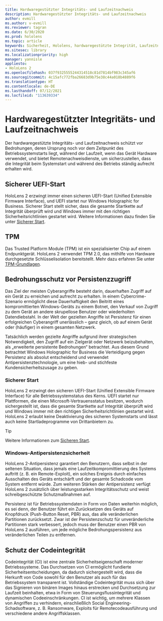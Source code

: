 ```yaml
---
title: Hardwaregestützter Integritäts- und Laufzeitnachweis
description: Hardwaregestützter Integritäts- und Laufzeitnachweis
author: evmill
ms.author: v-evmill
ms.reviewer: tagran
ms.date: 6/30/2020
ms.prod: hololens
ms.topic: article
keywords: Sicherheit, Hololens, hardwaregestützte Integrität, Laufzeitnachweis, UEFI, sicherer UEFI-Start, sicherer Start, TPM, Bedrohungsschutz, Windows-Antipersistenzsicherheit, Codeintegrität, Codeschutz,
ms.sitesec: library
ms.localizationpriority: high
manager: yannisle
appliesto:
- HoloLens 2
ms.openlocfilehash: 037f9325555244314518c81d7814bf983c345af6
ms.sourcegitcommit: 4c15afc772fba26683d9b75e38c44a018b4889f6
ms.translationtype: HT
ms.contentlocale: de-DE
ms.lasthandoff: 07/12/2021
ms.locfileid: "113639334"
---
```

# <a name="hardware-backed-integrity-and-runtime-attestation"></a>Hardwaregestützter Integritäts- und Laufzeitnachweis

Der hardwaregestützte Integritäts- und Laufzeitnachweis schützt vor Bedrohungen, deren Ursprung noch vor dem Zeitpunkt des Betriebssystemstarts liegt, während der Laufzeit, wenn das Gerät Hardware verwendet, und bietet Remotenachweisdienste, um sicherzustellen, dass die Integrität beim Systemstart und während des Betriebs ständig aufrecht erhalten wird.

## <a name="uefi-secure-boot"></a>Sicherer UEFI-Start

HoloLens 2 erzwingt immer einen sicheren UEFI-Start (Unified Extensible Firmware Interface), und UEFI startet nur Windows Holographic for Business.
Sicherer Start stellt sicher, dass die gesamte Startkette auf Integrität überprüft wird und Windows immer mit den richtigen Sicherheitsrichtlinien gestartet wird. Weitere Informationen dazu finden Sie unter [Sicherer Start](/windows-hardware/design/device-experiences/oem-secure-boot).

## <a name="tpm"></a>TPM

Das Trusted Platform Module (TPM) ist ein spezialisierter Chip auf einem Endpunktgerät. HoloLens 2 verwendet TPM 2.0, das mithilfe von Hardware durchgesetzte Schlüsselisolation bereitstellt. Mehr dazu erfahren Sie unter [TPM-Grundlagen](/windows/security/information-protection/tpm/tpm-fundamentals).

## <a name="persistence-access-threat-protection"></a>Bedrohungsschutz vor Persistenzzugriff

Das Ziel der meisten Cyberangriffe besteht darin, dauerhaften Zugriff auf ein Gerät zu erreichen und aufrecht zu erhalten. In einem Cybercrime-Szenario ermöglicht diese Dauerhaftigkeit den Beitritt eines kompromittierten Windows-Geräts zu einem Botnet, den Verkauf von Zugriff zu dem Gerät an andere skrupellose Benutzer oder wiederholten Datendiebstahl. In der Welt der gezielten Angriffe ist Persistenz für einen erfolgreichen Cyberangriff unerlässlich – ganz gleich, ob auf einem Gerät oder (häufiger) in einem gesamten Netzwerk.  

Tatsächlich werden gezielte Angriffe aufgrund ihrer strategischen Notwendigkeit, den Zugriff auf ein Zielgerät oder Netzwerk beizubehalten, als „erweiterte persistente Bedrohungen“ betrachtet. Aus diesem Grund betrachtet Windows Holographic for Business die Verteidigung gegen Persistenz als absolut entscheidend und verwendet Antipersistenztechnologie, um eine hieb- und stichfeste Kundensicherheitszusage zu geben.

### <a name="secure-boot"></a>Sicherer Start

HoloLens 2 erzwingt den sicheren UEFI-Start (Unified Extensible Firmware Interface) für alle Betriebssystemstatus des Kerns. UEFI startet nur Plattformen, die einen Microsoft-Vertrauensstatus besitzen, wodurch sichergestellt ist, dass die gesamte Startkette auf Integrität überprüft wird und Windows immer mit den richtigen Sicherheitsrichtlinien gestartet wird. HoloLens 2 erlaubt keine Deaktivierung des sicheren Systemstarts und lässt auch keine Startladeprogramme von Drittanbietern zu.

> [!Tip]
> Weitere Informationen zum [Sicheren Start](/windows-hardware/design/device-experiences/oem-secure-boot).

### <a name="windows-anti-persistence-assurance"></a>Windows-Antipersistenzsicherheit

HoloLens 2-Antipersistenz garantiert den Benutzern, dass selbst in der seltenen Situation, dass jemals eine Laufzeitkompromittierung des Systems auftritt (z. B. ein Remote-Exploit), ein solches Ereignis durch einfaches Ausschalten des Geräts entschärft und der gesamte Schadcode vom System entfernt würde. Zum weiteren Stärken der Antipersistenz verfügt HoloLens 2 zusätzlich über leistungsstarken Integritätsschutz und weist schreibgeschützte Schutzmaßnahmen auf.

Persistenz ist für Betriebssystemdaten in Form von Daten weiterhin möglich, es sei denn, der Benutzer führt ein Zurücksetzen des Geräts auf Knopfdruck (Push-Button Reset, PBR) aus, das alle veränderlichen Partitionen zurücksetzt. Zwar ist der Persistenzschutz für unveränderliche Partitionen stark verbessert, jedoch muss der Benutzer einen PBR von HoloLens 2 ausführen, um jede mögliche Bedrohungspersistenz aus veränderlichen Teilen zu entfernen.

## <a name="code-integrity-protection"></a>Schutz der Codeintegrität

Codeintegrität (CI) ist eine zentrale Sicherheitseigenschaft moderner Betriebssysteme. Das Durchsetzen von CI ermöglicht fundierte Sicherheitsentscheidungen, da dadurch sichergestellt wird, dass die Herkunft von Code sowohl für den Benutzer als auch für das Betriebssystem transparent ist. Vollständige Codeintegrität muss sich über das Signieren von binären Images hinaus erstrecken und Durchsetzung zur Laufzeit beinhalten, etwa in Form von Steuerungsflussintegrität und dynamischen Codeeinschränkungen. CI ist wichtig, um mehrere Klassen von Angriffen zu verhindern, einschließlich Social Engineering-Schadsoftware, z. B. Ransomware, Exploits für Remotecodeausführung und verschiedene andere Angriffsklassen.
